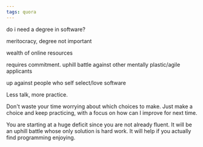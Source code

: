 ```yaml
---
tags: quora
---
```

do i need a degree in software?

meritocracy, degree not important

wealth of online resources

requires commitment. uphill battle against other mentally plastic/agile applicants

up against people who self select/love software

Less talk, more practice.

Don't waste your time worrying about which choices to make. Just make a choice and keep practicing, with a focus on how can I improve for next time.

You are starting at a huge deficit since you are not already fluent. It will be an uphill battle whose only solution is hard work. It will help if you actually find programming enjoying.
